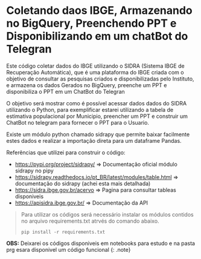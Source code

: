 # Coletando daos IBGE, Armazenando no BigQuery, Preenchendo PPT e Disponibilizando em um chatBot do Telegran
Este código coletar dados do IBGE utilizando o SIDRA (Sistema IBGE de Recuperação Automática), que é uma plataforma do IBGE criada com o objetivo de consultar as pesquisas criados e disponibilizadas pelo Instituto, e armazena os dados Gerados no BigQuery, preenche um PPT e disponibiliza o PPT em um ChatBot do Telegran

O objetivo será mostrar como é possível acessar dados dados do SIDRA utilizando o Python, para exemplificar estarei utilizando a tabela de estimativa populacional por Municipio, preencher um PPT e construir um ChatBot no telegram para fornecer o PPT para o Usuario.

Existe um módulo python chamado sidrapy que permite baixar facilmente estes dados e realizar a importação direta para um dataframe Pandas.

Referências que utilizei para construir o código:
- https://pypi.org/project/sidrapy/ => Documentação oficial módulo sidrapy no pipy
- https://sidrapy.readthedocs.io/pt_BR/latest/modules/table.html => documentação do sidrapy (achei esta mais detalhada)
- https://sidra.ibge.gov.br/acervo => Pagina para consultar tableas disponiveis
- https://apisidra.ibge.gov.br/ => Documentação da API

> Para utilizar os códigos será necessário instalar os módulos contidos no arquivo requirements.txt atrvés do comando abaixo. 
> 
> ``` pip install -r requirements.txt ```
> 

**OBS:** Deixarei os códigos disponiveis em notebooks para estudo e na pasta prg esara disponivel um código funcional {: .note}